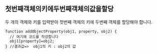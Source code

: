<h2>첫번째객체의키에두번째객체의값을할당</h2>
두 개의 객체와 키를 입력받아 첫번째 객체의 키에 두번째 객체를 할당해야 합니다.

```
function addObjectProperty(obj1, property, obj2) {
  // 여기에 코드를 작성합니다
  obj1[property]=obj2;
} //결과값=>  obj1의 키 : obj2의 값
```
